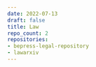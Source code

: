 ```yaml
---
date: 2022-07-13
draft: false
title: Law
repo_count: 2
repositories:
- bepress-legal-repository
- lawarxiv
---
```



